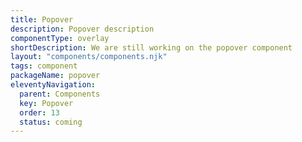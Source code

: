 ```yaml
---
title: Popover
description: Popover description
componentType: overlay
shortDescription: We are still working on the popover component
layout: "components/components.njk"
tags: component
packageName: popover
eleventyNavigation:
  parent: Components
  key: Popover
  order: 13
  status: coming
---
```


